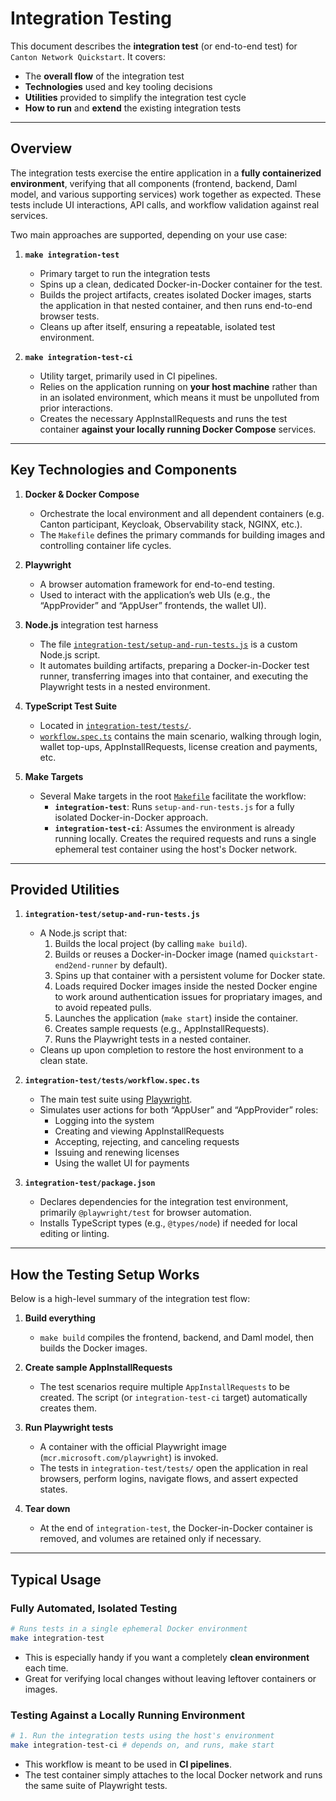 # Integration Testing

This document describes the **integration test** (or end-to-end test) for ``Canton Network Quickstart``. It covers:

- The **overall flow** of the integration test
- **Technologies** used and key tooling decisions
- **Utilities** provided to simplify the integration test cycle
- **How to run** and **extend** the existing integration tests

---

## Overview

The integration tests exercise the entire application in a **fully containerized environment**, verifying that all components (frontend, backend, Daml model, and various supporting services) work together as expected. These tests include UI interactions, API calls, and workflow validation against real services.

Two main approaches are supported, depending on your use case:

1. **``make integration-test``**
   - Primary target to run the integration tests
   - Spins up a clean, dedicated Docker-in-Docker container for the test.
   - Builds the project artifacts, creates isolated Docker images, starts the application in that nested container, and then runs end-to-end browser tests.
   - Cleans up after itself, ensuring a repeatable, isolated test environment.

2. **``make integration-test-ci``**
   - Utility target, primarily used in CI pipelines.
   - Relies on the application running on **your host machine** rather than in an isolated environment, which means it must be unpolluted from prior interactions.
   - Creates the necessary AppInstallRequests and runs the test container **against your locally running Docker Compose** services.

---

## Key Technologies and Components

1. **Docker & Docker Compose**
   - Orchestrate the local environment and all dependent containers (e.g. Canton participant, Keycloak, Observability stack, NGINX, etc.).
   - The ``Makefile`` defines the primary commands for building images and controlling container life cycles.

2. **Playwright**
   - A browser automation framework for end-to-end testing.
   - Used to interact with the application’s web UIs (e.g., the “AppProvider” and “AppUser” frontends, the wallet UI).

3. **Node.js** integration test harness
   - The file [``integration-test/setup-and-run-tests.js``](../../quickstart/integration-test/setup-and-run-tests.js) is a custom Node.js script.
   - It automates building artifacts, preparing a Docker-in-Docker test runner, transferring images into that container, and executing the Playwright tests in a nested environment.

4. **TypeScript Test Suite**
   - Located in [``integration-test/tests/``](../../quickstart/integration-test/tests/).
   - [``workflow.spec.ts``](../../quickstart/integration-test/tests/workflow.spec.ts) contains the main scenario, walking through login, wallet top-ups, AppInstallRequests, license creation and payments, etc.

5. **Make Targets**
   - Several Make targets in the root [``Makefile``](../../quickstart/Makefile) facilitate the workflow:
     - **``integration-test``**: Runs ``setup-and-run-tests.js`` for a fully isolated Docker-in-Docker approach.
     - **``integration-test-ci``**: Assumes the environment is already running locally. Creates the required requests and runs a single ephemeral test container using the host's Docker network.

---

## Provided Utilities

1. **``integration-test/setup-and-run-tests.js``**
   - A Node.js script that:
     1. Builds the local project (by calling ``make build``).
     2. Builds or reuses a Docker-in-Docker image (named ``quickstart-end2end-runner`` by default).
     3. Spins up that container with a persistent volume for Docker state.
     4. Loads required Docker images inside the nested Docker engine to work around authentication issues for propriatary images, and to avoid repeated pulls.
     5. Launches the application (``make start``) inside the container.
     6. Creates sample requests (e.g., AppInstallRequests).
     7. Runs the Playwright tests in a nested container.
   - Cleans up upon completion to restore the host environment to a clean state.

2. **``integration-test/tests/workflow.spec.ts``**
   - The main test suite using [Playwright](https://playwright.dev/).
   - Simulates user actions for both “AppUser” and “AppProvider” roles:
     - Logging into the system
     - Creating and viewing AppInstallRequests
     - Accepting, rejecting, and canceling requests
     - Issuing and renewing licenses
     - Using the wallet UI for payments

3. **``integration-test/package.json``**
   - Declares dependencies for the integration test environment, primarily ``@playwright/test`` for browser automation.
   - Installs TypeScript types (e.g., ``@types/node``) if needed for local editing or linting.

---

## How the Testing Setup Works

Below is a high-level summary of the integration test flow:

1. **Build everything**
   - ``make build`` compiles the frontend, backend, and Daml model, then builds the Docker images.

2. **Create sample AppInstallRequests**
   - The test scenarios require multiple ``AppInstallRequests`` to be created. The script (or ``integration-test-ci`` target) automatically creates them.

3. **Run Playwright tests**
   - A container with the official Playwright image (``mcr.microsoft.com/playwright``) is invoked.
   - The tests in ``integration-test/tests/`` open the application in real browsers, perform logins, navigate flows, and assert expected states.

4. **Tear down**
   - At the end of ``integration-test``, the Docker-in-Docker container is removed, and volumes are retained only if necessary.

---

## Typical Usage

### Fully Automated, Isolated Testing

```bash
# Runs tests in a single ephemeral Docker environment
make integration-test
```

- This is especially handy if you want a completely **clean environment** each time.
- Great for verifying local changes without leaving leftover containers or images.

### Testing Against a Locally Running Environment

```bash
# 1. Run the integration tests using the host's environment
make integration-test-ci # depends on, and runs, make start
```

- This workflow is meant to be used in **CI pipelines**.
- The test container simply attaches to the local Docker network and runs the same suite of Playwright tests.
